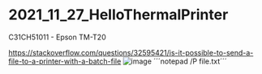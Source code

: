 # 2021_11_27_HelloThermalPrinter
C31CH51011 - Epson TM-T20

https://stackoverflow.com/questions/32595421/is-it-possible-to-send-a-file-to-a-printer-with-a-batch-file
![image](https://user-images.githubusercontent.com/20149493/143677816-88603add-ec31-43cf-ae53-a3a4d3f66445.png)
´´´notepad /P file.txt´´´
